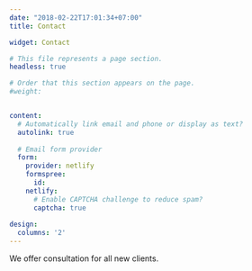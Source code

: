 ```yaml
---
date: "2018-02-22T17:01:34+07:00"
title: Contact

widget: Contact

# This file represents a page section.
headless: true

# Order that this section appears on the page.
#weight: 


content:
  # Automatically link email and phone or display as text?
  autolink: true
  
  # Email form provider
  form:
    provider: netlify
    formspree:
      id: 
    netlify:
      # Enable CAPTCHA challenge to reduce spam?
      captcha: true
  
design:
  columns: '2'
---
```

  
We offer consultation for all new clients.